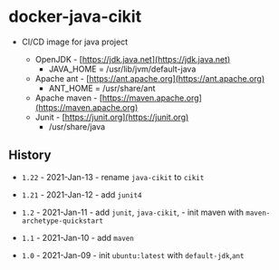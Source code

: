 # docker-java-cikit

- CI/CD image for java project

  - OpenJDK - [https://jdk.java.net](https://jdk.java.net)
    - JAVA_HOME = /usr/lib/jvm/default-java
  - Apache ant - [https://ant.apache.org](https://ant.apache.org)
    - ANT_HOME = /usr/share/ant
  - Apache maven - [https://maven.apache.org](https://maven.apache.org)
  - Junit - [https://junit.org](https://junit.org)
    - /usr/share/java

## History

- `1.22` - 2021-Jan-13 - rename `java-cikit` to `cikit`

- `1.21` - 2021-Jan-12 - add `junit4`
- `1.2` - 2021-Jan-11 - add `junit`, `java-cikit`, - init maven with `maven-archetype-quickstart`
- `1.1` - 2021-Jan-10 - add `maven`
- `1.0` - 2021-Jan-09 - init `ubuntu:latest` with `default-jdk`,`ant`
